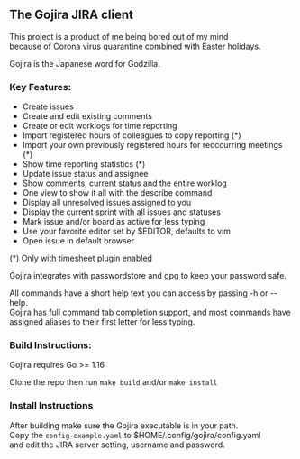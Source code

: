 ## The Gojira JIRA client

This project is a product of me being bored out of my mind<br/>
because of Corona virus quarantine combined with Easter holidays.

Gojira is the Japanese word for Godzilla.

### Key Features:
  - Create issues
  - Create and edit existing comments
  - Create or edit worklogs for time reporting
  - Import registered hours of colleagues to copy reporting (*)
  - Import your own previously registered hours for reoccurring meetings (*)
  - Show time reporting statistics (*)
  - Update issue status and assignee
  - Show comments, current status and the entire worklog
  - One view to show it all with the describe command
  - Display all unresolved issues assigned to you
  - Display the current sprint with all issues and statuses
  - Mark issue and/or board as active for less typing
  - Use your favorite editor set by $EDITOR, defaults to vim
  - Open issue in default browser
  
  
  (*) Only with timesheet plugin enabled

Gojira integrates with passwordstore and gpg to keep your password safe.

All commands have a short help text you can access by passing -h or --help.<br/>
Gojira has full command tab completion support, and most commands have<br/>
assigned aliases to their first letter for less typing.


### Build Instructions:
Gojira requires Go >= 1.16

Clone the repo then run `make build` and/or `make install`


### Install Instructions
After building make sure the Gojira executable is in your path.<br/>
Copy the `config-example.yaml` to $HOME/.config/gojira/config.yaml<br/>
and edit the JIRA server setting, username and password.<br/>
